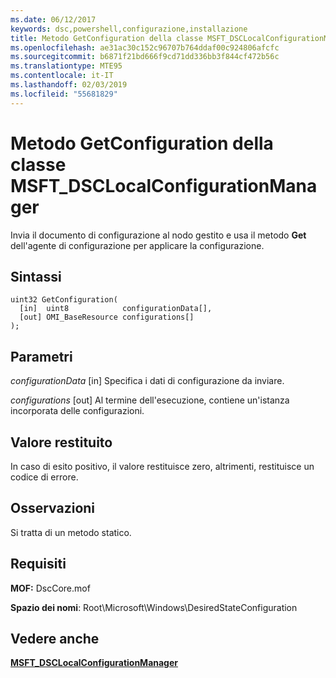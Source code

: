 ```yaml
---
ms.date: 06/12/2017
keywords: dsc,powershell,configurazione,installazione
title: Metodo GetConfiguration della classe MSFT_DSCLocalConfigurationManager
ms.openlocfilehash: ae31ac30c152c96707b764ddaf00c924806afcfc
ms.sourcegitcommit: b6871f21bd666f9cd71dd336bb3f844cf472b56c
ms.translationtype: MTE95
ms.contentlocale: it-IT
ms.lasthandoff: 02/03/2019
ms.locfileid: "55681829"
---
```

# <a name="getconfiguration-method-of-the-msftdsclocalconfigurationmanager-class"></a>Metodo GetConfiguration della classe MSFT_DSCLocalConfigurationManager

Invia il documento di configurazione al nodo gestito e usa il metodo **Get** dell'agente di configurazione per applicare la configurazione.

## <a name="syntax"></a>Sintassi

```mof
uint32 GetConfiguration(
  [in]  uint8            configurationData[],
  [out] OMI_BaseResource configurations[]
);
```

## <a name="parameters"></a>Parametri

*configurationData* \[in\] Specifica i dati di configurazione da inviare.

*configurations* \[out\] Al termine dell'esecuzione, contiene un'istanza incorporata delle configurazioni.

## <a name="return-value"></a>Valore restituito

In caso di esito positivo, il valore restituisce zero, altrimenti, restituisce un codice di errore.

## <a name="remarks"></a>Osservazioni

Si tratta di un metodo statico.

## <a name="requirements"></a>Requisiti

**MOF:** DscCore.mof

**Spazio dei nomi**: Root\Microsoft\Windows\DesiredStateConfiguration

## <a name="see-also"></a>Vedere anche

[**MSFT_DSCLocalConfigurationManager**](msft-dsclocalconfigurationmanager.md)